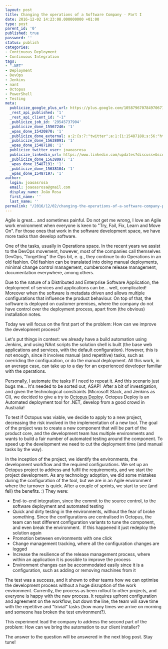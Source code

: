 ```yaml
---
layout: post
title: Changing the operations of a Software Company - Part I
date: 2016-12-02 14:23:08.000000000 +01:00
type: post
parent_id: '0'
published: true
password: ''
status: publish
categories:
- Continuous Deployment
- Continuous Integration
tags:
- ".NET"
- Deployment
- DevOps
- Jenkins
- nant
- Octopus
- PowerShell
- Testing
meta:
  publicize_google_plus_url: https://plus.google.com/105879670784970671735/posts/idAHEmQdke3
  _rest_api_published: '1'
  _rest_api_client_id: "-1"
  _publicize_job_id: '29545737904'
  _publicize_done_15567246: '1'
  _wpas_done_15420870: '1'
  _publicize_done_external: a:2:{s:7:"twitter";a:1:{i:15487188;s:56:"https://twitter.com/joaoasrosa/status/804692396000903168";}s:8:"facebook";a:1:{i:15487197;s:38:"https://facebook.com/10154992762963287";}}
  _publicize_done_15638091: '1'
  _wpas_done_15487188: '1'
  publicize_twitter_user: joaoasrosa
  publicize_linkedin_url: https://www.linkedin.com/updates?discuss=&scope=27794317&stype=M&topic=6210458088906989568&type=U&a=Nvwi
  _publicize_done_15638097: '1'
  _wpas_done_15487191: '1'
  _publicize_done_15638104: '1'
  _wpas_done_15487197: '1'
author:
  login: joaoasrosa
  email: joaoasrosa@gmail.com
  display_name: João Rosa
  first_name: ''
  last_name: ''
permalink: "/2016/12/02/changing-the-operations-of-a-software-company-part-i/"
---
```

Agile is great... and sometimes painful. Do not get me wrong, I love an Agile work environment when everyone is keen to "Try, Fail, Fix, Learn and Move On". For those ones that work in the software development space, we have more tasks than develop software.

One of the tasks, usually in Operations space. In the recent years we assist to the DevOps movement, however, most of the companies call themselves DevOps, "forgetting" the Ops bit, e. g., they continue to do Operations in an old fashion. Old fashion can be translated into doing manual deployments, minimal change control management, cumbersome release management, documentation everywhere, among others.

Due to the nature of a Distributed and Enterprise Software Application, the deployment of services and applications can be... well, complicated! Moreover when the software is metadata driven and allows multiple configurations that influence the product behaviour. On top of that, the software is deployed on customer premises, where the company do not have control over the deployment process, apart from (the obvious) installation notes.

Today we will focus on the first part of the problem: How can we improve the development process?

Let's put things in context: we already have a build automation using Jenkins, and using NAnt scripts the solution shell is built (the base web applications and services, with the default configuration). However, this is not enough, since it involves manual (and repetitive) tasks, such as overriding the configuration, or do the manual deployment. All this work, in an average case, can take up to a day for an experienced developer familiar with the operations.

Personally, I automate the tasks if I need to repeat it. And this scenario just bugs me... It's needed to be sorted out, ASAP!  After a bit of investigation, and given the technological constraints (Microsoft Stack, and Jenkins as CI), we decided to give a try to [Octopus Deploy](https://octopus.com/). Octopus Deploy is an Automated deployment tool for .NET, develop from a good crowd in Australia!

To test if Octopus was viable, we decide to apply to a new project, decreasing the risk involved in the implementation of a new tool. The goal of the project was to create a new component that will be part of the product core, and the development team has multiple environments and wants to build a fair number of automated testing around the component. To speed up the development we need to cut the deployment time (and manual tasks by the way).

In the inception of the project, we identify the environments, the development workflow and the required configurations. We set up an Octopus project to address and fulfil the requirements, and we start the project development. As any technology adoption, we did some mistakes during the configuration of the tool, but we are in an Agile environment where the turnover is quick. After a couple of sprints, we start to see (and fell) the benefits. :) They were:

*   End-to-end integration, since the commit to the source control, to the software deployment and automated testing
*   Quick and dirty testing in the environments, without the fear of broke something. Since the configurations are centralised in Octopus, the team can test different configuration variants to tune the component, and even break the environment.  If this happened it just redeploy the solution again
*   Promotion between environments with one click
*   Change management tracking, where all the configuration changes are logged
*   Increase the resilience of the release management process, where within an application it is possible to improve the process
*   Environment changes can be accommodated easily since it is a configuration, such as adding or removing machines from it

The test was a success, and it shown to other teams how we can optimise the development process without a huge disruption of the work environment. Currently, the process as been rollout to other projects, and everyone is happy with the new process. It requires upfront configuration and agreement on the workflow, but down the line, the team will save time with the repetitive and "trivial" tasks (how many times we arrive on morning and someone has broken the test environment?).

This experiment lead the company to address the second part of the problem: How can we bring the automation to our client installer?

The answer to the question will be answered in the next blog post. Stay tune!
